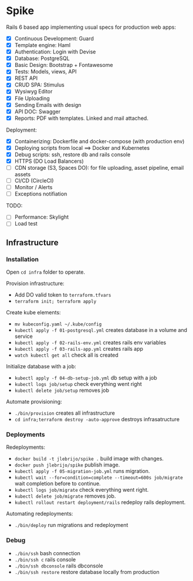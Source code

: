 # Spike

Rails 6 based app implementing usual specs for production web apps:

- [x] Continuous Development: Guard
- [x] Template engine: Haml
- [x] Authentication: Login with Devise
- [x] Database: PostgreSQL
- [x] Basic Design: Bootstrap + Fontawesome
- [x] Tests: Models, views, API
- [x] REST API
- [x] CRUD SPA: Stimulus
- [x] Wysiwyg Editor
- [x] File Uploading
- [x] Sending Emails with design
- [x] API DOC: Swagger
- [x] Reports: PDF with templates. Linked and mail attached.

Deployment:
- [x] Containerizing: Dockerfile and docker-compose (with production env)
- [x] Deploying scripts from local ==> Docker and Kubernetes
- [x] Debug scripts: ssh, restore db and rails console
- [x] HTTPS (DO Load Balancers)
- [ ] CDN storage (S3, Spaces DO): for file uploading, asset pipeline, email assets
- [ ] CI/CD (CircleCI)
- [ ] Monitor / Alerts
- [ ] Exceptions notifiation

TODO:
- [ ] Performance: Skylight
- [ ] Load test

## Infrastructure

### Installation

Open `cd infra` folder to operate.

Provision infrastructure:
* Add DO valid token to `terraform.tfvars`
* `terraform init; terraform apply`

Create kube elements:
* `mv kubeconfig.yaml ~/.kube/config`
* `kubectl apply -f 01-postgresql.yml` creates database in a volume and service
* `kubectl apply -f 02-rails-env.yml` creates rails env variables
* `kubectl apply -f 03-rails-app.yml` creates rails app
* `watch kubectl get all` check all is created

Initialize database with a job:
* `kubectl apply -f 04-db-setup-job.yml` db setup with a job
* `kubectl logs job/setup` check everything went right
* `kubectl delete job/setup` removes job

Automate provisioning:
* `./bin/provision` creates all infrastructure
* `cd infra;terraform destroy -auto-approve` destroys infrasatructure

### Deployments

Redeployments:
* `docker build -t jlebrijo/spike .` build image with changes.
* `docker push jlebrijo/spike` publish image.
* `kubectl apply -f 05-migration-job.yml` runs migration.
* `kubectl wait --for=condition=complete --timeout=600s job/migrate` wait completion before to continue.
* `kubectl logs job/migrate` check everything went right.
* `kubectl delete job/migrate` removes job.
* `kubectl rollout restart deployment/rails` redeploy rails deployment.

Automating redeployments:
* `./bin/deploy` run migrations and redeployment

### Debug

* `./bin/ssh` bash connection
* `./bin/ssh c` rails console
* `./bin/ssh dbconsole` rails dbconsole
* `./bin/ssh restore` restore database locally from production

